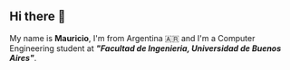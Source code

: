 ## Hi there 👋

My name is __Mauricio__, I'm from Argentina 🇦🇷 and I'm a Computer Engineering student at ***"Facultad de Ingenieria, Universidad de Buenos Aires"***.
<!--
**mdavic0/mdavic0** is a ✨ _special_ ✨ repository because its `README.md` (this file) appears on your GitHub profile.

Here are some ideas to get you started:

- 🔭 I’m currently working on ...
- 🌱 I’m currently learning ...
- 👯 I’m looking to collaborate on ...
- 🤔 I’m looking for help with ...
- 💬 Ask me about ...
- 📫 How to reach me: ...
- 😄 Pronouns: ...
- ⚡ Fun fact: ...
-->
